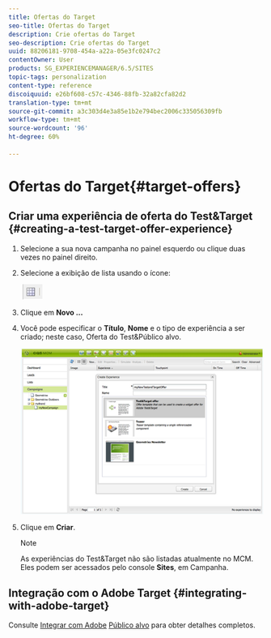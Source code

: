 ```yaml
---
title: Ofertas do Target
seo-title: Ofertas do Target
description: Crie ofertas do Target
seo-description: Crie ofertas do Target
uuid: 88206181-9708-454a-a22a-05e3fc0247c2
contentOwner: User
products: SG_EXPERIENCEMANAGER/6.5/SITES
topic-tags: personalization
content-type: reference
discoiquuid: e26bf608-c57c-4346-88fb-32a82cfa82d2
translation-type: tm+mt
source-git-commit: a3c303d4e3a85e1b2e794bec2006c335056309fb
workflow-type: tm+mt
source-wordcount: '96'
ht-degree: 60%

---
```



# Ofertas do Target{#target-offers}

## Criar uma experiência de oferta do Test&amp;Target {#creating-a-test-target-offer-experience}

1. Selecione a sua nova campanha no painel esquerdo ou clique duas vezes no painel direito.
1. Selecione a exibição de lista usando o ícone:

   ![](do-not-localize/chlimage_1-11.png)

1. Clique em **Novo ...**
1. Você pode especificar o **Título**, **Nome** e o tipo de experiência a ser criado; neste caso, Oferta do Test&amp;Público alvo.

   ![chlimage_1-139](assets/chlimage_1-139.png)

1. Clique em **Criar**.

   >[!NOTE]
   >
   >As experiências do Test&amp;Target não são listadas atualmente no MCM. Eles podem ser acessados pelo console **Sites**, em Campanha.

## Integração com o Adobe Target {#integrating-with-adobe-target}

Consulte [Integrar com Adobe](/help/sites-administering/target.md) [Público alvo](/help/sites-administering/target.md) para obter detalhes completos.
